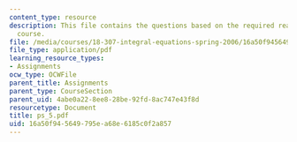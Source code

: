 ```yaml
---
content_type: resource
description: This file contains the questions based on the required reading for the
  course.
file: /media/courses/18-307-integral-equations-spring-2006/16a50f945649795ea68e6185c0f2a857_ps_5.pdf
file_type: application/pdf
learning_resource_types:
- Assignments
ocw_type: OCWFile
parent_title: Assignments
parent_type: CourseSection
parent_uid: 4abe0a22-8ee8-28be-92fd-8ac747e43f8d
resourcetype: Document
title: ps_5.pdf
uid: 16a50f94-5649-795e-a68e-6185c0f2a857
---
```

